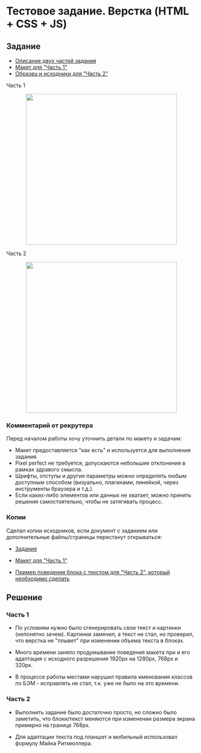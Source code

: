 
# Тестовое задание. Верстка (HTML + CSS + JS)


## Задание

* [Описание двух частей задания](https://docs.google.com/document/d/1eZLPVfYpD7f00x51FmEnY7JBsk2dJnXF/)
* [Макет для "Часть 1"](https://www.figma.com/design/Bxaf0gbgU9jlZPJ9IJWP9r/test_mst?node-id=65-571&t=40bm5AFBvwiIsSli-0)
* [Образец и исходники для "Часть 2"](https://msttestaddfiles.netlify.app/)

Часть 1

<div align="center" >
  <a href="https://maxrmnk.github.io/test-mst/src/images/MST.png" target="_blank"><img src="https://maxrmnk.github.io/test-mst/src/images/MST-preview.jpg" alt="" width="400"></a>
</div>

Часть 2

<div align="center" >
  <img src="https://maxrmnk.github.io/test-mst/src/images/part_2.png" alt="" width="400" target="_blank">
</div>

### Комментарий от рекрутера

Перед началом работы хочу уточнить детали по макету и задачам:
* Макет предоставляется "как есть" и используется для выполнения задания.
* Pixel perfect не требуется, допускаются небольшие отклонения в рамках здравого смысла.
* Шрифты, отступы и другие параметры можно определять любым доступным способом (визуально, плагинами, линейкой, через инструменты браузера и т.д.).
* Если каких-либо элементов или данных не хватает, можно принять решения самостоятельно, чтобы не затягивать процесс.

### Копии

Сделал копии исходников, если документ с заданием или дополнительные файлы/страницы перестанут открываться:

* [Задание](https://docs.google.com/document/d/1dKSi8fU1Hyx-9u0DVccPW02SPvmAKme-/)

* [Макет для "Часть 1"](https://disk.yandex.ru/d/nezMkudExPqGfQ)

* [Пример поведения блока с текстом для "Часть 2", который необходимо сделать](https://disk.yandex.ru/i/iP49QVIh4ZL-Sw)


## Решение

### Часть 1

+ По условиям нужно было сгенерировать свои текст и картинки (непонятно зачем). Картинки заменил, а текст не стал, но проверил, что верстка не "плывет" при изменении объема текста в блоках.

+ Много времени заняло продумывание поведения макета при и его адаптация с исходного разрешения 1920px на 1280px, 768px и 320px.

+ В процессе работы местами нарушил правила именования классов по БЭМ - исправлять не стал, т.к. уже не было на это времени.

### Часть 2

+ Выполнить задание было достаточно просто, но сложно было заметить, что блоки/текст меняются при изменении размера экрана примерно на границе 768px.

+ Для адаптации текста под планшет и мобильный использовал формулу Майка Ритмюллера.



<!--
Тестовое задание для "MST": https://hh.ru/vacancy/116080090
на вакансию: https://perm.hh.ru/vacancy/116080090
-->
